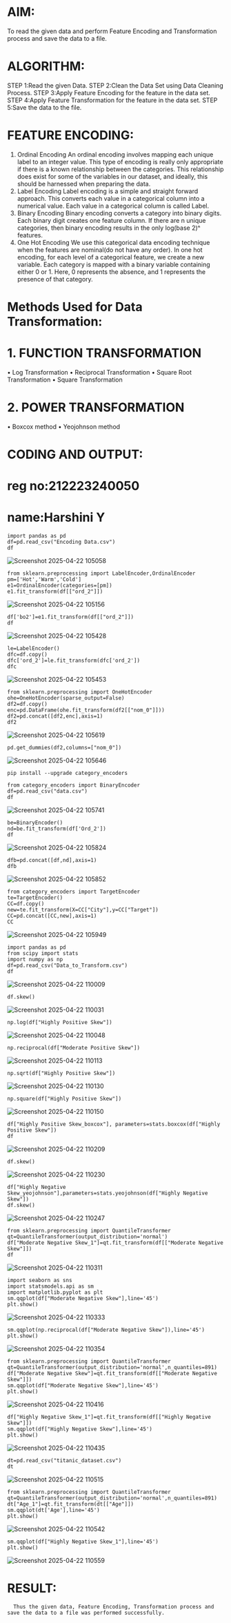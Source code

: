 
# AIM:
To read the given data and perform Feature Encoding and Transformation process and save the data to a file.

# ALGORITHM:
STEP 1:Read the given Data.
STEP 2:Clean the Data Set using Data Cleaning Process.
STEP 3:Apply Feature Encoding for the feature in the data set.
STEP 4:Apply Feature Transformation for the feature in the data set.
STEP 5:Save the data to the file.

# FEATURE ENCODING:
1. Ordinal Encoding
An ordinal encoding involves mapping each unique label to an integer value. This type of encoding is really only appropriate if there is a known relationship between the categories. This relationship does exist for some of the variables in our dataset, and ideally, this should be harnessed when preparing the data.
2. Label Encoding
Label encoding is a simple and straight forward approach. This converts each value in a categorical column into a numerical value. Each value in a categorical column is called Label.
3. Binary Encoding
Binary encoding converts a category into binary digits. Each binary digit creates one feature column. If there are n unique categories, then binary encoding results in the only log(base 2)ⁿ features.
4. One Hot Encoding
We use this categorical data encoding technique when the features are nominal(do not have any order). In one hot encoding, for each level of a categorical feature, we create a new variable. Each category is mapped with a binary variable containing either 0 or 1. Here, 0 represents the absence, and 1 represents the presence of that category.

# Methods Used for Data Transformation:
  # 1. FUNCTION TRANSFORMATION
• Log Transformation
• Reciprocal Transformation
• Square Root Transformation
• Square Transformation
  # 2. POWER TRANSFORMATION
• Boxcox method
• Yeojohnson method

# CODING AND OUTPUT:
# reg no:212223240050
# name:Harshini Y
```
import pandas as pd
df=pd.read_csv("Encoding Data.csv")
df
```
  ![Screenshot 2025-04-22 105058](https://github.com/user-attachments/assets/66745ee2-5865-401a-a3b8-4ac9d326c81d)
```
from sklearn.preprocessing import LabelEncoder,OrdinalEncoder
pm=['Hot','Warm','Cold']
e1=OrdinalEncoder(categories=[pm])
e1.fit_transform(df[["ord_2"]])
```
![Screenshot 2025-04-22 105156](https://github.com/user-attachments/assets/32574a5c-81f6-44a3-a376-63ead5fa5e7b)
```
df['bo2']=e1.fit_transform(df[["ord_2"]])
df
```
![Screenshot 2025-04-22 105428](https://github.com/user-attachments/assets/2416b0c7-8fb3-4c12-b5df-3ebf6814ecbd)

```
le=LabelEncoder()
dfc=df.copy()
dfc['ord_2']=le.fit_transform(dfc['ord_2'])
dfc
```
![Screenshot 2025-04-22 105453](https://github.com/user-attachments/assets/2aad9667-501b-484f-b6b3-8fb547330ead)

```
from sklearn.preprocessing import OneHotEncoder
ohe=OneHotEncoder(sparse_output=False)
df2=df.copy()
enc=pd.DataFrame(ohe.fit_transform(df2[["nom_0"]]))
df2=pd.concat([df2,enc],axis=1)
df2
```
![Screenshot 2025-04-22 105619](https://github.com/user-attachments/assets/3cf146b7-09f5-44a3-bb89-e2948c8c570f)

```
pd.get_dummies(df2,columns=["nom_0"])
```
![Screenshot 2025-04-22 105646](https://github.com/user-attachments/assets/06eac686-b7d9-4274-8104-91eb2f9ab340)

```
pip install --upgrade category_encoders
```

```
from category_encoders import BinaryEncoder
df=pd.read_csv("data.csv")
df
```
![Screenshot 2025-04-22 105741](https://github.com/user-attachments/assets/23eb7915-a0b7-47f1-86ba-cf66b899e482)
```
be=BinaryEncoder()
nd=be.fit_transform(df['Ord_2'])
df
```
![Screenshot 2025-04-22 105824](https://github.com/user-attachments/assets/269e7a41-7fee-424c-b7e6-017b82bea863)

```
dfb=pd.concat([df,nd],axis=1)
dfb
```
![Screenshot 2025-04-22 105852](https://github.com/user-attachments/assets/459fb8d7-9363-4956-b14f-5b0a20da7886)
```
from category_encoders import TargetEncoder
te=TargetEncoder()
CC=df.copy()
new=te.fit_transform(X=CC["City"],y=CC["Target"])
CC=pd.concat([CC,new],axis=1)
CC
```
![Screenshot 2025-04-22 105949](https://github.com/user-attachments/assets/29233447-71ee-428a-83e1-0bf5b91059ad)

```
import pandas as pd
from scipy import stats
import numpy as np
df=pd.read_csv("Data_to_Transform.csv")
df
```
![Screenshot 2025-04-22 110009](https://github.com/user-attachments/assets/1e843bb9-fde1-4b72-b37a-dc5c35663966)

```
df.skew()
```
![Screenshot 2025-04-22 110031](https://github.com/user-attachments/assets/daec97ac-320a-452a-8ad4-ae46de16e612)

```
np.log(df["Highly Positive Skew"])
```
![Screenshot 2025-04-22 110048](https://github.com/user-attachments/assets/a40e9902-d805-4a84-8706-b734110d05ae)

```
np.reciprocal(df["Moderate Positive Skew"])
```
![Screenshot 2025-04-22 110113](https://github.com/user-attachments/assets/7242085a-89b4-4e93-a636-a43e36d5aee3)

```
np.sqrt(df["Highly Positive Skew"])
```
![Screenshot 2025-04-22 110130](https://github.com/user-attachments/assets/9c5fa747-70df-4024-a369-ef6dcdc24020)

```
np.square(df["Highly Positive Skew"])
```
![Screenshot 2025-04-22 110150](https://github.com/user-attachments/assets/f3c66cc0-f736-49d1-bc19-7785e6edf326)

```
df["Highly Positive Skew_boxcox"], parameters=stats.boxcox(df["Highly Positive Skew"])
df
```
![Screenshot 2025-04-22 110209](https://github.com/user-attachments/assets/80d61c3e-536d-41aa-8efc-9194ec38b8f9)

```
df.skew()
```
![Screenshot 2025-04-22 110230](https://github.com/user-attachments/assets/a634a480-9dc9-49d8-8fa0-41cf9c59c8d6)

```
df["Highly Negative Skew_yeojohnson"],parameters=stats.yeojohnson(df["Highly Negative Skew"])
df.skew()
```
![Screenshot 2025-04-22 110247](https://github.com/user-attachments/assets/0cc7da28-19d1-4dc6-98c7-97f31a5ec283)

```
from sklearn.preprocessing import QuantileTransformer
qt=QuantileTransformer(output_distribution='normal')
df["Moderate Negative Skew_1"]=qt.fit_transform(df[["Moderate Negative Skew"]])
df
```
![Screenshot 2025-04-22 110311](https://github.com/user-attachments/assets/7bff0cfa-4e7a-4c40-9449-b3bcf300939a)

```
import seaborn as sns
import statsmodels.api as sm
import matplotlib.pyplot as plt
sm.qqplot(df["Moderate Negative Skew"],line='45')
plt.show()
```
![Screenshot 2025-04-22 110333](https://github.com/user-attachments/assets/7d46e654-2d0e-4a26-b13e-f119d8080589)

```
sm.qqplot(np.reciprocal(df["Moderate Negative Skew"]),line='45')
plt.show()

```
![Screenshot 2025-04-22 110354](https://github.com/user-attachments/assets/77579aa0-180c-4606-938a-abc34f7ba96d)

```
from sklearn.preprocessing import QuantileTransformer
qt=QuantileTransformer(output_distribution='normal',n_quantiles=891)
df["Moderate Negative Skew"]=qt.fit_transform(df[["Moderate Negative Skew"]])
sm.qqplot(df["Moderate Negative Skew"],line='45')
plt.show()
```
![Screenshot 2025-04-22 110416](https://github.com/user-attachments/assets/f05e8b4b-b4d5-4f76-90d0-86186cd9a919)

```
df["Highly Negative Skew_1"]=qt.fit_transform(df[["Highly Negative Skew"]])
sm.qqplot(df["Highly Negative Skew"],line='45')
plt.show()
```
![Screenshot 2025-04-22 110435](https://github.com/user-attachments/assets/5f64ac11-d40a-49ee-9215-489f6dba5587)

```
dt=pd.read_csv("titanic_dataset.csv")
dt
```
![Screenshot 2025-04-22 110515](https://github.com/user-attachments/assets/652c48be-0243-4810-96c3-076f9eded42b)

```
from sklearn.preprocessing import QuantileTransformer
qt=QuantileTransformer(output_distribution='normal',n_quantiles=891)
dt["Age_1"]=qt.fit_transform(dt[["Age"]])
sm.qqplot(dt['Age'],line='45')
plt.show()
```
![Screenshot 2025-04-22 110542](https://github.com/user-attachments/assets/82217b89-717a-4243-aa89-1745904c0d40)

```
sm.qqplot(df["Highly Negative Skew_1"],line='45')
plt.show()
```
![Screenshot 2025-04-22 110559](https://github.com/user-attachments/assets/c8c9f42d-8db9-4222-b6a0-7d034de5d498)

# RESULT:
      Thus the given data, Feature Encoding, Transformation process and save the data to a file was performed successfully.

       
